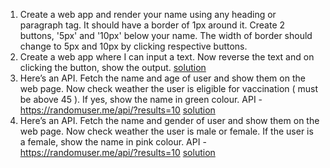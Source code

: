 1. Create a web app and render your name using any heading or paragraph tag. It should have a border of 1px around it. Create 2 buttons, '5px' and '10px' below your name. The width of border should change to 5px and 10px by clicking respective buttons.
2. Create a web app where I can input a text. Now reverse the text and on clicking the button, show the output. [solution](https://stackblitz.com/edit/react-2gvtr5?file=src/App.js)
3. Here’s an API. Fetch the name and age of user and show them on the web page. Now check weather the user is eligible for vaccination ( must be above 45 ). If yes, show the name in green colour. API - https://randomuser.me/api/?results=10 [solution](https://stackblitz.com/edit/react-mjdgs3?file=src/App.js)
4. Here’s an API. Fetch the name and gender of user and show them on the web page. Now check weather the user is male or female. If the user is a female, show the name in pink colour. API - https://randomuser.me/api/?results=10 [solution](https://stackblitz.com/edit/react-mjdgs3?file=src/App.js)
